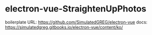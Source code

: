 # electron-vue-StraightenUpPhotos

boilerplate URL: https://github.com/SimulatedGREG/electron-vue
docs: https://simulatedgreg.gitbooks.io/electron-vue/content/ko/